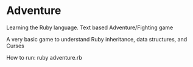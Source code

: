 # Adventure
Learning the Ruby language.  Text based Adventure/Fighting game

A very basic game to understand Ruby inheritance, data structures, and Curses 

How to run: ruby adventure.rb

